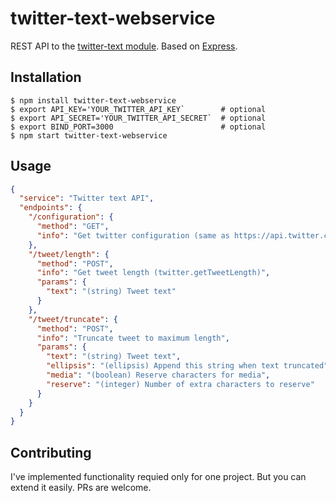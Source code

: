# twitter-text-webservice

REST API to the [twitter-text module](https://github.com/twitter/twitter-text/tree/master/js).
Based on [Express](http://expressjs.com/).

## Installation

```
$ npm install twitter-text-webservice
$ export API_KEY='YOUR_TWITTER_API_KEY`        # optional
$ export API_SECRET='YOUR_TWITTER_API_SECRET`  # optional
$ export BIND_PORT=3000                        # optional
$ npm start twitter-text-webservice
```

## Usage

```json
{
  "service": "Twitter text API",
  "endpoints": {
    "/configuration": {
      "method": "GET",
      "info": "Get twitter configuration (same as https://api.twitter.com/1.1/help/configuration.json)"
    },
    "/tweet/length": {
      "method": "POST",
      "info": "Get tweet length (twitter.getTweetLength)",
      "params": {
        "text": "(string) Tweet text"
      }
    },
    "/tweet/truncate": {
      "method": "POST",
      "info": "Truncate tweet to maximum length",
      "params": {
        "text": "(string) Tweet text",
        "ellipsis": "(ellipsis) Append this string when text truncated",
        "media": "(boolean) Reserve characters for media",
        "reserve": "(integer) Number of extra characters to reserve"
      }
    }
  }
}
```

## Contributing

I've implemented functionality requied only for one project. But you can extend it easily. PRs are welcome. 
